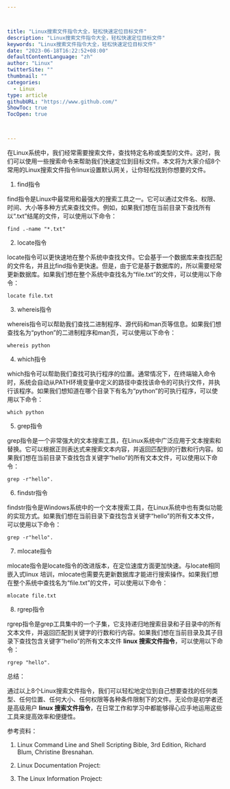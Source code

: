 ```yaml
---



title: "Linux搜索文件指令大全，轻松快速定位目标文件"
description: "Linux搜索文件指令大全，轻松快速定位目标文件"
keywords: "Linux搜索文件指令大全，轻松快速定位目标文件"
date: "2023-06-18T16:22:52+08:00"
defaultContentLanguage: "zh"
author: "Linux"
twitterSite: ""
thumbnail: ""
categories:
  - Linux
type: article
githubURL: "https://www.github.com/"
ShowToc: true
TocOpen: true



---
```


在Linux系统中，我们经常需要搜索文件，查找特定名称或类型的文件。这时，我们可以使用一些搜索命令来帮助我们快速定位到目标文件。本文将为大家介绍8个常用的Linux搜索文件指令linux设置默认网关，让你轻松找到你想要的文件。

1. find指令

find指令是Linux中最常用和最强大的搜索工具之一。它可以通过文件名、权限、时间、大小等多种方式来查找文件。例如，如果我们想在当前目录下查找所有以“.txt”结尾的文件，可以使用以下命令：

```
find .-name "*.txt"
```

2. locate指令

locate指令可以更快速地在整个系统中查找文件。它会基于一个数据库来查找匹配的文件名，并且比find指令更快速。但是，由于它是基于数据库的，所以需要经常更新数据库。如果我们想在整个系统中查找名为“file.txt”的文件，可以使用以下命令：

```
locate file.txt
```

3. whereis指令

whereis指令可以帮助我们查找二进制程序、源代码和man页等信息。如果我们想查找名为“python”的二进制程序和man页，可以使用以下命令：

```
whereis python
```

4. which指令

which指令可以帮助我们查找可执行程序的位置。通常情况下，在终端输入命令时，系统会自动从PATH环境变量中定义的路径中查找该命令的可执行文件，并执行该程序。如果我们想知道在哪个目录下有名为“python”的可执行程序，可以使用以下命令：

```
which python
```

5. grep指令

grep指令是一个非常强大的文本搜索工具，在Linux系统中广泛应用于文本搜索和替换。它可以根据正则表达式来搜索文本内容，并返回匹配到的行数和行内容。如果我们想在当前目录下查找包含关键字“hello”的所有文本文件，可以使用以下命令：

```
grep -r"hello".
```

6. findstr指令

findstr指令是Windows系统中的一个文本搜索工具，在Linux系统中也有类似功能的实现方式。如果我们想在当前目录下查找包含关键字“hello”的所有文本文件，可以使用以下命令：

```
grep -r"hello".
```

7. mlocate指令

mlocate指令是locate指令的改进版本，在定位速度方面更加快速。与locate相同嵌入式linux 培训，mlocate也需要先更新数据库才能进行搜索操作。如果我们想在整个系统中查找名为“file.txt”的文件，可以使用以下命令：

```
mlocate file.txt
```

8. rgrep指令

rgrep指令是grep工具集中的一个子集，它支持递归地搜索目录和子目录中的所有文本文件，并返回匹配到关键字的行数和行内容。如果我们想在当前目录及其子目录下查找包含关键字“hello”的所有文本文件 **linux 搜索文件指令**，可以使用以下命令：

```
rgrep "hello".
```

总结：

通过以上8个Linux搜索文件指令，我们可以轻松地定位到自己想要查找的任何类型、任何位置、任何大小、任何权限等各种条件限制下的文件。无论你是初学者还是高级用户 **linux 搜索文件指令**，在日常工作和学习中都能够得心应手地运用这些工具来提高效率和便捷性。

参考资料：

1. Linux Command Line and Shell Scripting Bible, 3rd Edition, Richard Blum, Christine Bresnahan.

2. Linux Documentation Project:

3. The Linux Information Project: